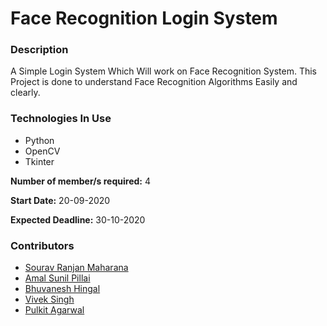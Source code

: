 # **Face Recognition Login System**

### **Description**
A Simple Login System Which Will work on Face Recognition System. This Project is done to understand Face Recognition Algorithms Easily and clearly.

### **Technologies In Use**
* Python
* OpenCV
* Tkinter

**Number of member/s required:** 4

**Start Date:** 20-09-2020
  
**Expected Deadline:** 30-10-2020

### **Contributors**
* [Sourav Ranjan Maharana](https://github.com/sauravsomxz)
* [Amal Sunil Pillai](https://github.com/Amal4m41)
* [Bhuvanesh Hingal](https://github.com/BhuvaneshHingal)
* [Vivek Singh](https://github.com/vivmost)
* [Pulkit Agarwal](https://github.com/pulkit-1812)
<!-- * [<name of contributor 2>](github profile link of contributor 2) -->
<!-- To add more contributors use the same format! -->
